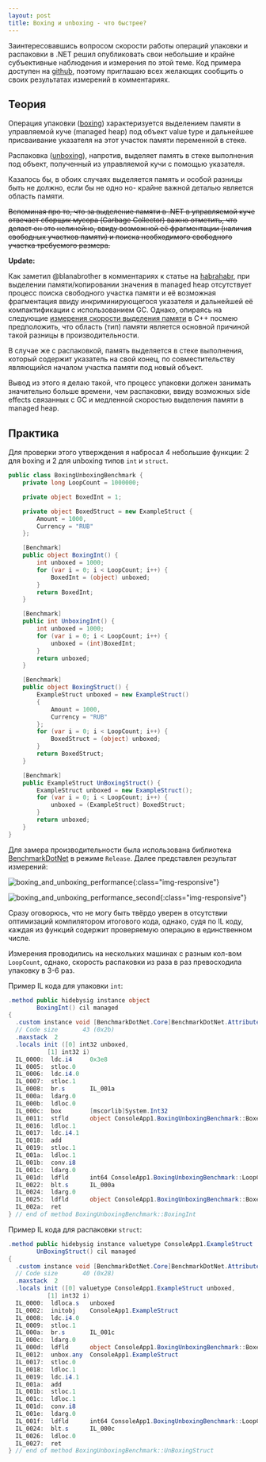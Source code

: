 ```yaml
---
layout: post
title: Boxing и unboxing - что быстрее?
---
```


Заинтересовавшись вопросом скорости работы операций упаковки и распаковки в .NET решил опубликовать свои небольшие и крайне субъективные наблюдения и измерения по этой теме. Код примера доступен на [github](https://github.com/FSou1/BoxingUnboxingBenchmark), поэтому приглашаю всех желающих сообщить о своих результатах измерений в комментариях.

## Теория

Операция упаковки ([boxing](https://msdn.microsoft.com/en-us/library/yz2be5wk.aspx#Anchor_1)) характеризуется выделением памяти в управляемой куче (managed heap) под объект value type и дальнейшее присваивание указателя на этот участок памяти переменной в стеке.

Распаковка ([unboxing](https://msdn.microsoft.com/en-us/library/yz2be5wk.aspx#Anchor_4)), напротив, выделяет память в стеке выполнения под объект, полученный из управляемой кучи с помощью указателя. 

Казалось бы, в обоих случаях выделяется память и особой разницы быть не должно, если бы не одно но- крайне важной деталью является область памяти. 

~~Вспоминая про то, что за выделение памяти в .NET в управляемой куче отвечает сборщик мусора (Garbage Collector) важно отметить, что делает он это нелинейно, ввиду возможной её фрагментации (наличия свободных участков памяти) и поиска необходимого свободного участка требуемого размера.~~

**Update:**

Как заметил @blanabrother в комментариях к статье на [habrahabr](https://habrahabr.ru/post/328052/), при выделении памяти/копировании значения в managed heap отсутствует процесс поиска свободного участка памяти и её возможная фрагментация ввиду инкриминирующегося указателя и дальнейшей её компактификации с использованием GC. Однако, опираясь на следующие [измерения скорости выделения памяти](http://stackoverflow.com/a/163765/2524304) в C++ посмею предположить, что область (тип) памяти является основной причиной такой разницы в производительности.

В случае же с распаковкой, память выделяется в стеке выполнения, который содержит указатель на свой конец, по совместительству являющийся началом участка памяти под новый объект.

Вывод из этого я делаю такой, что процесс упаковки должен занимать значительно больше времени, чем распаковки, ввиду возможных side effects связанных с GC и медленной скоростью выделения памяти в managed heap.

## Практика

Для проверки этого утверждения я набросал 4 небольшие функции: 2 для boxing и 2 для unboxing типов `int` и `struct`.

```c#
public class BoxingUnboxingBenchmark {
    private long LoopCount = 1000000;

    private object BoxedInt = 1;

    private object BoxedStruct = new ExampleStruct {
        Amount = 1000,
        Currency = "RUB"
    };

    [Benchmark]
    public object BoxingInt() {
        int unboxed = 1000;
        for (var i = 0; i < LoopCount; i++) {
            BoxedInt = (object) unboxed;
        }
        return BoxedInt;
    }

    [Benchmark]
    public int UnboxingInt() {
        int unboxed = 1000;
        for (var i = 0; i < LoopCount; i++) {
            unboxed = (int)BoxedInt;
        }
        return unboxed;
    }

    [Benchmark]
    public object BoxingStruct() {
        ExampleStruct unboxed = new ExampleStruct()
        {
            Amount = 1000,
            Currency = "RUB"
        };
        for (var i = 0; i < LoopCount; i++) {
            BoxedStruct = (object) unboxed;
        }
        return BoxedStruct;
    }

    [Benchmark]
    public ExampleStruct UnBoxingStruct() {
        ExampleStruct unboxed = new ExampleStruct();
        for (var i = 0; i < LoopCount; i++) {
            unboxed = (ExampleStruct) BoxedStruct;
        }
        return unboxed;
    }
}
```

Для замера производительности была использована библиотека [BenchmarkDotNet](https://github.com/dotnet/BenchmarkDotNet) в режиме `Release`. Далее представлен результат измерений:

![boxing_and_unboxing_performance](/images/post/boxing_and_unboxing_performance.png){:class="img-responsive"}

![boxing_and_unboxing_performance_second](/images/post/boxing_and_unboxing_performance_second.png){:class="img-responsive"}

Сразу оговорюсь, что не могу быть твёрдо уверен в отсутствии оптимизаций компилятором итогового кода, однако, судя по IL коду, каждая из функций содержит проверяемую операцию в единственном числе.

Измерения проводились на нескольких машинах с разным кол-вом `LoopCount`, однако, скорость распаковки из раза в раз превосходила упаковку в 3-6 раз. 

Пример IL кода для упаковки `int`:

```c#
.method public hidebysig instance object 
        BoxingInt() cil managed
{
  .custom instance void [BenchmarkDotNet.Core]BenchmarkDotNet.Attributes.BenchmarkAttribute::.ctor() = ( 01 00 00 00 ) 
  // Code size       43 (0x2b)
  .maxstack  2
  .locals init ([0] int32 unboxed,
           [1] int32 i)
  IL_0000:  ldc.i4     0x3e8
  IL_0005:  stloc.0
  IL_0006:  ldc.i4.0
  IL_0007:  stloc.1
  IL_0008:  br.s       IL_001a
  IL_000a:  ldarg.0
  IL_000b:  ldloc.0
  IL_000c:  box        [mscorlib]System.Int32
  IL_0011:  stfld      object ConsoleApp1.BoxingUnboxingBenchmark::BoxedInt
  IL_0016:  ldloc.1
  IL_0017:  ldc.i4.1
  IL_0018:  add
  IL_0019:  stloc.1
  IL_001a:  ldloc.1
  IL_001b:  conv.i8
  IL_001c:  ldarg.0
  IL_001d:  ldfld      int64 ConsoleApp1.BoxingUnboxingBenchmark::LoopCount
  IL_0022:  blt.s      IL_000a
  IL_0024:  ldarg.0
  IL_0025:  ldfld      object ConsoleApp1.BoxingUnboxingBenchmark::BoxedInt
  IL_002a:  ret
} // end of method BoxingUnboxingBenchmark::BoxingInt
```

Пример IL кода для распаковки `struct`:

```c#
.method public hidebysig instance valuetype ConsoleApp1.ExampleStruct 
        UnBoxingStruct() cil managed
{
  .custom instance void [BenchmarkDotNet.Core]BenchmarkDotNet.Attributes.BenchmarkAttribute::.ctor() = ( 01 00 00 00 ) 
  // Code size       40 (0x28)
  .maxstack  2
  .locals init ([0] valuetype ConsoleApp1.ExampleStruct unboxed,
           [1] int32 i)
  IL_0000:  ldloca.s   unboxed
  IL_0002:  initobj    ConsoleApp1.ExampleStruct
  IL_0008:  ldc.i4.0
  IL_0009:  stloc.1
  IL_000a:  br.s       IL_001c
  IL_000c:  ldarg.0
  IL_000d:  ldfld      object ConsoleApp1.BoxingUnboxingBenchmark::BoxedStruct
  IL_0012:  unbox.any  ConsoleApp1.ExampleStruct
  IL_0017:  stloc.0
  IL_0018:  ldloc.1
  IL_0019:  ldc.i4.1
  IL_001a:  add
  IL_001b:  stloc.1
  IL_001c:  ldloc.1
  IL_001d:  conv.i8
  IL_001e:  ldarg.0
  IL_001f:  ldfld      int64 ConsoleApp1.BoxingUnboxingBenchmark::LoopCount
  IL_0024:  blt.s      IL_000c
  IL_0026:  ldloc.0
  IL_0027:  ret
} // end of method BoxingUnboxingBenchmark::UnBoxingStruct
```